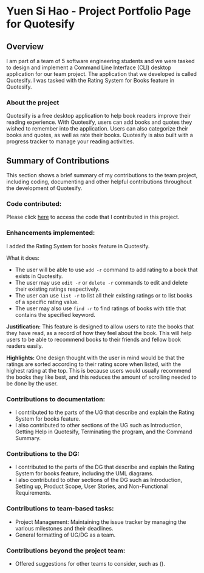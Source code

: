 # Yuen Si Hao - Project Portfolio Page for Quotesify

## Overview
I am part of a team of 5 software engineering students and we were tasked to design and implement a
Command Line Interface (CLI) desktop application for our team project. The application that we developed
is called Quotesify. I was tasked with the Rating System for Books feature in Quotesify.

### About the project
Quotesify is a free desktop application to help book readers improve their reading experience. With Quotesify,
users can add books and quotes they wished to remember into the application. Users can also categorize their books and
quotes, as well as rate their books. Quotesify is also built with a progress tracker to manage your reading activities.

## Summary of Contributions
This section shows a brief summary of my contributions to the team project, including coding, documenting
and other helpful contributions throughout the development of Quotesify.

### Code contributed:
Please click [here]() to access the code that I contributed in this project.

### Enhancements implemented:
I added the Rating System for books feature in Quotesify.

What it does:
* The user will be able to use `add -r` command to add rating to a book that exists in Quotesify.
* The user may use `edit -r` or `delete -r` commands to edit and delete their existing ratings respectively.
* The user can use `list -r` to list all their existing ratings or to list books of a specific rating value.
* The user may also use `find -r` to find ratings of books with title that contains the specified keyword.

**Justification:**
This feature is designed to allow users to rate the books that they have read, as a record of how they feel
about the book. This will help users to be able to recommend books to their friends and fellow book readers easily.

**Highlights:**
One design thought with the user in mind would be that the ratings are sorted according to their rating score when
listed, with the highest rating at the top. This is because users would usually recommend the books they like best,
and this reduces the amount of scrolling needed to be done by the user.

### Contributions to documentation:
* I contributed to the parts of the UG that describe and explain the Rating System for books feature.
* I also contributed to other sections of the UG such as Introduction, Getting Help in Quotesify,
Terminating the program, and the Command Summary.

### Contributions to the DG:
* I contributed to the parts of the DG that describe and explain the Rating System for books feature,
including the UML diagrams.
* I also contributed to other sections of the DG such as Introduction, Setting up, Product Scope,
User Stories, and Non-Functional Requirements.

### Contributions to team-based tasks:
* Project Management: Maintaining the issue tracker by managing the various milestones and their deadlines.
* General formatting of UG/DG as a team.

### Contributions beyond the project team:
* Offered suggestions for other teams to consider, such as ().
